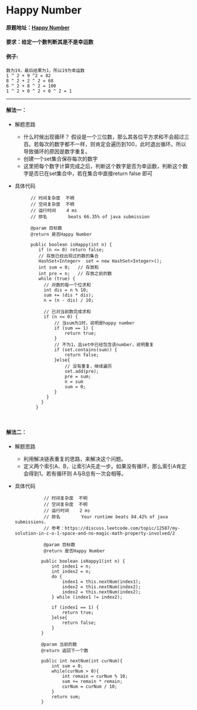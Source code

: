 # Happy Number

#### 原题地址：[Happy Number ](https://leetcode.com/problems/happy-number/)

#### 要求：给定一个数判断其是不是幸运数

#### 例子:

```
数为19，最后结果为1，所以19为幸运数
1 ^ 2 + 9 ^2 = 82
8 ^ 2 + 2 ^ 2 = 68
6 ^ 2 + 8 ^ 2 = 100
1 ^ 2 + 0 ^ 2 + 0 ^ 2 = 1
```

***********



#### 解法一：

*    解题思路

     * 什么时候出现循环？ 假设是一个三位数，那么其各位平方求和不会超过三百。若每次的数字都不一样，则肯定会遍历到100，此时退出循环。所以导致循环的原因是数字重复。
     * 创建一个set集合保存每次的数字
     * 这里把每个数字计算完成之后，判断这个数字是否为幸运数，判断这个数字是否已在set集合中，若在集合中直接return false 即可

*    具体代码

               // 时间复杂度  不明
               // 空间复杂度  不明
               // 运行时间    4 ms
               // 排名        beats 66.35% of java submission
         
               @param 目标数
               @return 是否Happy Number
         
               public boolean isHappy(int n) {
                  if (n <= 0) return false;
                  // 存放已经出现过的数的集合
                  HashSet<Integer>  set = new HashSet<Integer>();
                  int sum = 0;   // 存放和
                  int pre = n;   // 存放之前的数
                  while (true) {
                    // 对数的每一个位求和
                    int dis = n % 10;
                    sum += (dis * dis);
                    n = (n - dis) / 10;
         
                    // 已对当前数完成求和
                    if (n <= 0) {
                        // 当sum为1时，说明是happy number
                        if (sum == 1) {
                            return true;
                        }
                        // 不为1，且set中已经包含该number，说明重复
                        if (set.contains(sum)) {
                            return false;
                        }else{
                            // 没有重复，继续遍历
                            set.add(pre);
                            pre = sum;
                            n = sum
                            sum = 0;
                        }
                     }
                   }
                 }


​              



#### 解法二：

- 解题思路

  - 利用解决链表重复的思路，来解决这个问题。
  - 定义两个索引A、B，让索引A先走一步。如果没有循环，那么索引A肯定会得到1。若有循环则 A与B总有一次会相等。

- 具体代码

                 // 时间复杂度  不明
                 // 空间复杂度  不明
                 // 运行时间    2 ms
                 // 排名        Your runtime beats 84.42% of java submissions.
                 // 参考：https://discuss.leetcode.com/topic/12587/my-solution-in-c-o-1-space-and-no-magic-math-property-involved/2
      
                 @param 目标数
                 @return 是否Happy Number
      
                public boolean isHappy1(int n) {
                    int index1 = n;
                    int index2 = n;
                    do {
                        index1 = this.nextNum(index1);
                        index2 = this.nextNum(index2);
                        index2 = this.nextNum(index2);
                    } while (index1 != index2);
      
                    if (index1 == 1) {
                        return true;
                    }else{
                        return false;			
                    }
                }
      
                @param 当前的数
                @return 返回下一个数
      
                public int nextNum(int curNum){
                    int sum = 0;
                    while(curNum > 0){
                        int remain = curNum % 10;
                        sum += remain * remain;
                        curNum = curNum / 10;
                    }
                    return sum;
                }
  ​

